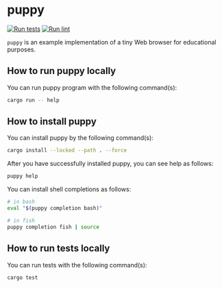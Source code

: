 # puppy

[![Run tests](https://github.com/lmt-swallow/puppy/actions/workflows/test.yml/badge.svg?branch=main)](https://github.com/lmt-swallow/puppy/actions/workflows/test.yml) [![Run lint](https://github.com/lmt-swallow/puppy/actions/workflows/lint.yml/badge.svg?branch=main)](https://github.com/lmt-swallow/puppy/actions/workflows/lint.yml)

`puppy` is an example implementation of a tiny Web browser for educational purposes.

## How to run puppy locally

You can run puppy program with the following command(s):

```sh
cargo run -- help
```

## How to install puppy

You can install puppy by the following command(s):

```sh
cargo install --locked --path . --force
```

After you have successfully installed puppy, you can see help as follows:

```sh
puppy help
```

You can install shell completions as follows:

```sh
# in bash
eval "$(puppy completion bash)"

# in fish
puppy completion fish | source
```

## How to run tests locally

You can run tests with the following command(s):

```sh
cargo test
```
